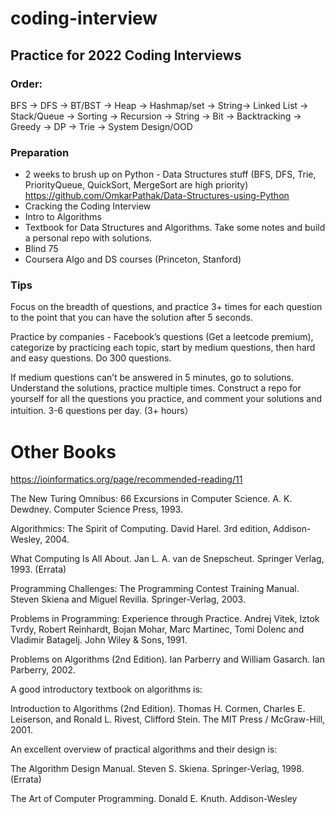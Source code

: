 # coding-interview


## Practice for 2022 Coding Interviews

### Order: 
BFS -> DFS -> BT/BST -> Heap -> Hashmap/set -> String-> Linked List -> Stack/Queue -> Sorting -> Recursion -> String -> Bit -> Backtracking -> Greedy -> DP -> Trie -> System Design/OOD

### Preparation
- 2 weeks to brush up on Python - Data Structures stuff (BFS, DFS, Trie, PriorityQueue, QuickSort, MergeSort are high priority)
https://github.com/OmkarPathak/Data-Structures-using-Python
- Cracking the Coding Interview
- Intro to Algorithms
- Textbook for Data Structures and Algorithms. Take some notes and build a personal repo with solutions. 
- Blind 75
- Coursera Algo and DS courses (Princeton, Stanford)

### Tips
Focus on the breadth of questions, and practice 3+ times for each question to the point that you can have the solution after 5 seconds.

Practice by companies - Facebook’s questions (Get a leetcode premium), categorize by practicing each topic, start by medium questions, then hard and easy questions. Do 300 questions. 

If medium questions can’t be answered in 5 minutes, go to solutions. Understand the solutions, practice multiple times. 
Construct a repo for yourself for all the questions you practice, and comment your solutions and intuition. 
3-6 questions per day. (3+ hours）


# Other Books

https://ioinformatics.org/page/recommended-reading/11

The New Turing Omnibus: 66 Excursions in Computer Science.
A. K. Dewdney.
Computer Science Press, 1993.

Algorithmics: The Spirit of Computing.
David Harel.
3rd edition, Addison-Wesley, 2004.

What Computing Is All About.
Jan L. A. van de Snepscheut.
Springer Verlag, 1993. (Errata)

Programming Challenges: The Programming Contest Training Manual.
Steven Skiena and Miguel Revilla.
Springer-Verlag, 2003.

Problems in Programming: Experience through Practice.
Andrej Vitek, Iztok Tvrdy, Robert Reinhardt, Bojan Mohar, Marc Martinec, Tomi Dolenc and Vladimir Batagelj.
John Wiley & Sons, 1991.

Problems on Algorithms (2nd Edition).
Ian Parberry and William Gasarch.
Ian Parberry, 2002.

A good introductory textbook on algorithms is:

Introduction to Algorithms (2nd Edition).
Thomas H. Cormen, Charles E. Leiserson, and Ronald L. Rivest, Clifford Stein.
The MIT Press / McGraw-Hill, 2001.


An excellent overview of practical algorithms and their design is:

The Algorithm Design Manual.
Steven S. Skiena.
Springer-Verlag, 1998. (Errata)

The Art of Computer Programming.
Donald E. Knuth.
Addison-Wesley
